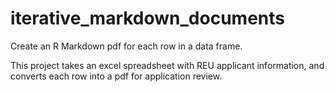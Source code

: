 # iterative_markdown_documents
Create an R Markdown pdf for each row in a data frame.

This project takes an excel spreadsheet with REU applicant information, and converts each row into a pdf for application review.
